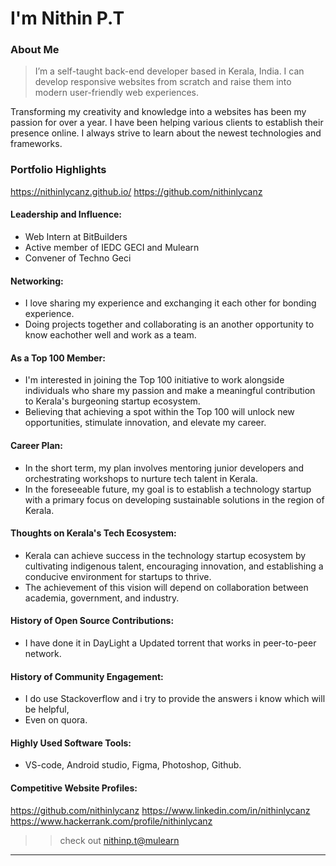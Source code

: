 # I'm Nithin P.T 

### About Me

> I’m a self-taught back-end developer based in Kerala, India. I can develop responsive websites from scratch and raise them into modern user-friendly web experiences.

Transforming my creativity and knowledge into a websites has been my passion for over a year. I have been helping various clients to establish their presence online. I always strive to learn about the newest technologies and frameworks.


### Portfolio Highlights
https://nithinlycanz.github.io/
https://github.com/nithinlycanz


#### Leadership and Influence: 
- Web Intern at BitBuilders
- Active member of IEDC GECI and Mulearn
- Convener of Techno Geci
#### Networking: 

- I love sharing my experience and exchanging it each other for bonding experience.
- Doing projects together and collaborating is an another opportunity to know eachother well and work as a team.

#### As a Top 100 Member: 

- I'm interested in joining the Top 100 initiative to work alongside individuals who share my passion and make a meaningful contribution to Kerala's burgeoning startup ecosystem.
- Believing that achieving a spot within the Top 100 will unlock new opportunities, stimulate innovation, and elevate my career.

#### Career Plan: 

- In the short term, my plan involves mentoring junior developers and orchestrating workshops to nurture tech talent in Kerala.
- In the foreseeable future, my goal is to establish a technology startup with a primary focus on developing sustainable solutions in the region of Kerala.

#### Thoughts on Kerala's Tech Ecosystem: 

- Kerala can achieve success in the technology startup ecosystem by cultivating indigenous talent, encouraging innovation, and establishing a conducive environment for startups to thrive.
- The achievement of this vision will depend on collaboration between academia, government, and industry.

#### History of Open Source Contributions:

- I have done it in DayLight a Updated torrent that works in peer-to-peer network.

#### History of Community Engagement:

- I do use Stackoverflow and i try to provide the answers i know which will be helpful,
- Even on quora.

#### Highly Used Software Tools:

- VS-code, Android studio, Figma, Photoshop, Github.

#### Competitive Website Profiles:
https://github.com/nithinlycanz
https://www.linkedin.com/in/nithinlycanz
https://www.hackerrank.com/profile/nithinlycanz


>> check out [nithinp.t@mulearn](./profile/nithinp.t@mulearn.md)

---


